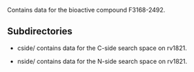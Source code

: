 Contains data for the bioactive compound F3168-2492.

## Subdirectories

- cside/ contains data for the C-side search space on rv1821.

- nside/ contains data for the N-side search space on rv1821.

